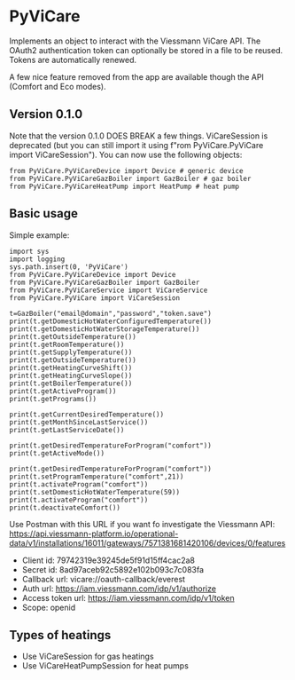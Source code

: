 # PyViCare

Implements an object to interact with the Viessmann ViCare API.
The OAuth2 authentication token can optionally be stored in a file to be reused.
Tokens are automatically renewed.

A few nice feature removed from the app are available though the API (Comfort and Eco modes).

## Version 0.1.0
Note that the version 0.1.0 DOES BREAK a few things.
ViCareSession is deprecated (but you can still import it using f"rom PyViCare.PyViCare import ViCareSession").
You can now use the following objects:
```
from PyViCare.PyViCareDevice import Device # generic device
from PyViCare.PyViCareGazBoiler import GazBoiler # gaz boiler
from PyViCare.PyViCareHeatPump import HeatPump # heat pump
```

## Basic usage
Simple example:
```
import sys
import logging
sys.path.insert(0, 'PyViCare')
from PyViCare.PyViCareDevice import Device
from PyViCare.PyViCareGazBoiler import GazBoiler
from PyViCare.PyViCareService import ViCareService
from PyViCare.PyViCare import ViCareSession

t=GazBoiler("email@domain","password","token.save")
print(t.getDomesticHotWaterConfiguredTemperature()) 
print(t.getDomesticHotWaterStorageTemperature())
print(t.getOutsideTemperature())
print(t.getRoomTemperature())
print(t.getSupplyTemperature())
print(t.getOutsideTemperature()) 
print(t.getHeatingCurveShift()) 
print(t.getHeatingCurveSlope()) 
print(t.getBoilerTemperature())
print(t.getActiveProgram())
print(t.getPrograms())

print(t.getCurrentDesiredTemperature())
print(t.getMonthSinceLastService())
print(t.getLastServiceDate())

print(t.getDesiredTemperatureForProgram("comfort"))
print(t.getActiveMode())

print(t.getDesiredTemperatureForProgram("comfort"))
print(t.setProgramTemperature("comfort",21))
print(t.activateProgram("comfort"))
print(t.setDomesticHotWaterTemperature(59))
print(t.activateProgram("comfort"))
print(t.deactivateComfort())
```

Use Postman with this URL if you want fo investigate the Viessmann API:
https://api.viessmann-platform.io/operational-data/v1/installations/16011/gateways/7571381681420106/devices/0/features
- Client id: 79742319e39245de5f91d15ff4cac2a8
- Secret id: 8ad97aceb92c5892e102b093c7c083fa
- Callback url: vicare://oauth-callback/everest
- Auth url: https://iam.viessmann.com/idp/v1/authorize
- Access token url: https://iam.viessmann.com/idp/v1/token
- Scope: openid



## Types of heatings
- Use ViCareSession for gas heatings
- Use ViCareHeatPumpSession for heat pumps
